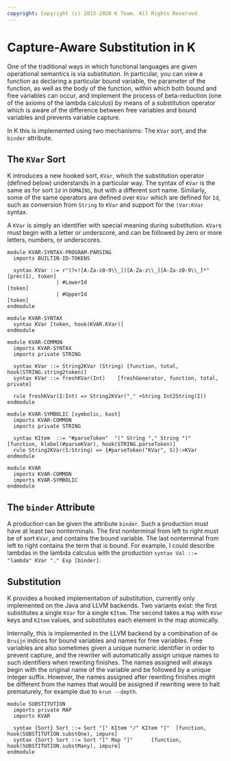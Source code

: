 ```yaml
---
copyright: Copyright (c) 2015-2020 K Team. All Rights Reserved.
---
```


Capture-Aware Substitution in K
===============================

One of the traditional ways in which functional languages are given operational
semantics is via substitution. In particular, you can view a function as
declaring a particular bound variable, the parameter of the function, as well
as the body of the function, within which both bound and free variables can
occur, and implement the process of beta-reduction (one of the axioms of the
lambda calculus) by means of a substitution operator which is aware of the
difference between free variables and bound variables and prevents variable
capture.

In K this is implemented using two mechanisms: The `KVar` sort, and the
`binder` attribute.

The `KVar` Sort
---------------

K introduces a new hooked sort, `KVar`, which the substitution operator
(defined below) understands in a particular way. The syntax of `KVar` is the
same as for sort `Id` in `DOMAINS`, but with a different sort name. Similarly,
some of the same operators are defined over `KVar` which are defined for `Id`,
such as conversion from `String` to `KVar` and support for the `!Var:KVar`
syntax.

A `KVar` is simply an identifier with special meaning during substitution.
`KVar`s must begin with a letter or underscore,
and can be followed by zero or more letters, numbers, or underscores.

```k
module KVAR-SYNTAX-PROGRAM-PARSING
  imports BUILTIN-ID-TOKENS

  syntax KVar ::= r"(?<![A-Za-z0-9\\_])[A-Za-z\\_][A-Za-z0-9\\_]*"     [prec(1), token]
                | #LowerId                                             [token]
                | #UpperId                                             [token]
endmodule

module KVAR-SYNTAX
  syntax KVar [token, hook(KVAR.KVar)]
endmodule

module KVAR-COMMON
  imports KVAR-SYNTAX
  imports private STRING

  syntax KVar ::= String2KVar (String) [function, total, hook(STRING.string2token)]
  syntax KVar ::= freshKVar(Int)    [freshGenerator, function, total, private]

  rule freshKVar(I:Int) => String2KVar("_" +String Int2String(I))
endmodule

module KVAR-SYMBOLIC [symbolic, kast]
  imports KVAR-COMMON
  imports private STRING

  syntax KItem  ::= "#parseToken"  "(" String "," String ")"  [function, klabel(#parseKVar), hook(STRING.parseToken)]
  rule String2KVar(S:String) => {#parseToken("KVar", S)}:>KVar
endmodule

module KVAR
  imports KVAR-COMMON
  imports KVAR-SYMBOLIC
endmodule
```

The `binder` Attribute
----------------------

A production can be given the attribute `binder`. Such a production must have
at least two nonterminals. The first nonterminal from left to right must be of
sort `KVar`, and contains the bound variable. The last nonterminal from left
to right contains the term that is bound. For example, I could describe lambdas
in the lambda calculus with the production 
`syntax Val ::= "lambda" KVar "." Exp [binder]`.

Substitution
------------

K provides a hooked implementation of substitution, currently only implemented
on the Java and LLVM backends. Two variants exist: the first substitutes
a single `KVar` for a single `KItem`. The second takes a `Map` with `KVar`
keys and `KItem` values, and substitutes each element in the map atomically.

Internally, this is implemented in the LLVM backend by a combination of
`de Bruijn` indices for bound variables and names for free variables. Free
variables are also sometimes given a unique numeric identifier in order to
prevent capture, and the rewriter will automatically assign unique names to
such identifiers when rewriting finishes. The names assigned will always begin
with the original name of the variable and be followed by a unique integer
suffix. However, the names assigned after rewriting finishes might be different
from the names that would be assigned if rewriting were to halt prematurely,
for example due to `krun --depth`.

```k
module SUBSTITUTION
  imports private MAP
  imports KVAR

  syntax {Sort} Sort ::= Sort "[" KItem "/" KItem "]"  [function, hook(SUBSTITUTION.substOne), impure]
  syntax {Sort} Sort ::= Sort "[" Map "]"      [function, hook(SUBSTITUTION.substMany), impure]
endmodule
```
